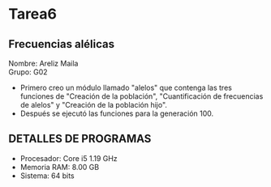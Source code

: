 # Tarea6 
## Frecuencias alélicas

Nombre: Areliz Maila          
Grupo: G02

- Primero creo un módulo llamado "alelos" que contenga las tres funciones de "Creación de la población", "Cuantificación de frecuencias de alelos" y "Creación de la población hijo".
- Después se ejecutó las funciones para la generación 100.
 
## DETALLES DE PROGRAMAS 
- Procesador: Core i5 1.19 GHz
- Memoria RAM: 8.00 GB
- Sistema: 64 bits
